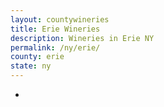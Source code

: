 ```yaml
---
layout: countywineries
title: Erie Wineries
description: Wineries in Erie NY
permalink: /ny/erie/
county: erie
state: ny
---
```

-
